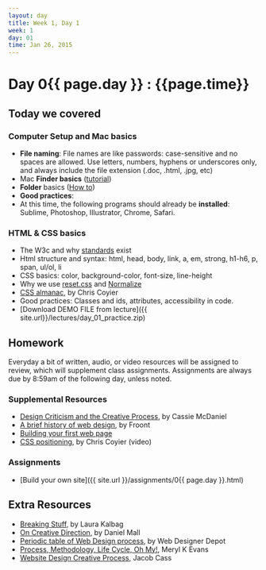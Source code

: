 ```yaml
---
layout: day
title: Week 1, Day 1
week: 1
day: 01
time: Jan 26, 2015
---
```


# Day 0{{ page.day }} : {{page.time}}


## Today we covered

### Computer Setup and Mac basics
* **File naming**: File names are like passwords: case-sensitive and no spaces are allowed. Use letters, numbers, hyphens or underscores only, and always include the file extension (.doc, .html, .jpg, etc)
* Mac **Finder basics** ([tutorial](http://support.apple.com/kb/VI209?viewlocale=en_US&locale=en_US))
* **Folder** basics ([How to](http://support.apple.com/kb/PH14224?viewlocale=en_US))
* **Good practices**:
* At this time, the following programs should already be **installed**: Sublime, Photoshop, Illustrator, Chrome, Safari.


### HTML & CSS basics
* The W3c and why [standards](http://www.w3.org/standards/faq#std) exist
* Html structure and syntax: html, head, body, link, a, em, strong, h1-h6, p, span, ul/ol, li
* CSS basics: color, background-color, font-size, line-height
* Why we use [reset.css](http://meyerweb.com/eric/tools/css/reset/) and [Normalize](https://necolas.github.io/normalize.css/)
* [CSS almanac](http://css-tricks.com/almanac/), by Chris Coyier
* Good practices: Classes and ids, attributes, accessibility in code.
* [Download DEMO FILE from lecture]({{ site.url}}/lectures/day_01_practice.zip)


<!--
### Computer Setup
* [Download iTerm](http://iterm2.com/)
* [Install Command Tile Tools (without xCode!: code-select —install)](http://osxdaily.com/2014/02/12/install-command-line-tools-mac-os-x/)
* [Install Oh My Zsh](https://github.com/robbyrussell/oh-my-zsh)
* [Install Homebrew](http://brew.sh/)
* [Generate SSH Keys in Github](https://help.github.com/articles/generating-ssh-keys/)
* [Install Sass](http://sass-lang.com/install)
* [Install Bourbon](http://bourbon.io/)
-->

<!-- ### Web Design overview and workflow
* What different web design processes look like
* [Nine pillars of successful web teams](http://webstyleguide.com/wsg3/1-process/3-web-teams.html), by Jesse James Garrett

### Feedback and critiquing
* Assessment review discussion
* How to give and take feedback and criticism
* Show Your Work, by Austin Kleon ![Show Your Work]({{ site.url }}/images/showyourwork.jpeg)

### Third party services
* Sign up for [Github Account](https://github.com/)
* Use your GH account to sign up for [CodePen](https://codepen.io/)
* [Using CodePen](http://css-tricks.com/video-screencasts/112-using-codepen/), by Chris Coyier (video)
 -->


## Homework
Everyday a bit of written, audio, or video resources will be assigned to review, which will supplement class assignments. Assignments are always due by 8:59am of the following day, unless noted.

### Supplemental Resources
* [Design Criticism and the Creative Process](http://alistapart.com/article/design-criticism-creative-process), by Cassie McDaniel
* [A brief history of web design](http://blog.froont.com/brief-history-of-web-design-for-designers/), by Froont
* [Building your first web page](http://learn.shayhowe.com/html-css/building-your-first-web-page/)
* [CSS positioning](http://css-tricks.com/video-screencasts/110-quick-overview-of-css-position-values/), by Chris Coyier (video)

### Assignments
* [Build your own site]({{ site.url }}/assignments/0{{ page.day }}.html)

## Extra Resources
* [Breaking Stuff](), by Laura Kalbag
* [On Creative Direction](http://danielmall.com/articles/on-creative-direction/), by Daniel Mall
* [Periodic table of Web Design process](http://www.webdesignerdepot.com/2014/09/the-periodic-table-of-web-design/), by Web Designer Depot
* [Process, Methodology, Life Cycle, Oh My!](http://alistapart.com/article/Process), Meryl K Evans
* [Website Design Creative Process](http://justcreative.com/2014/06/03/website-design-creative-process-workflow/), Jacob Cass
